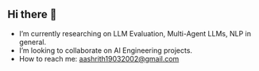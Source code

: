 ## Hi there 👋

- I’m currently researching on LLM Evaluation, Multi-Agent LLMs, NLP in general.
- I’m looking to collaborate on AI Engineering projects.
- How to reach me: aashrith19032002@gmail.com
